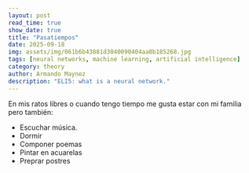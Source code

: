 ```yaml
---
layout: post
read_time: true
show_date: true
title: "Pasatiempos"
date: 2025-09-18
img: assets/img/061b6b43881d3040090404aa0b185268.jpg
tags: [neural networks, machine learning, artificial intelligence]
category: theory
author: Armando Maynez
description: "ELI5: what is a neural network."
---
```

En mis ratos libres o cuando tengo tiempo me gusta estar con mi familia pero también:
- Escuchar música. 
- Dormir 
- Componer poemas
- Pintar en acuarelas
- Preprar postres
  




